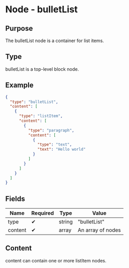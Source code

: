 # Node - bulletList

## Purpose

The bulletList node is a container for list items.

## Type

bulletList is a top-level block node.

## Example

```json
{
  "type": "bulletList",
  "content": [
    {
      "type": "listItem",
      "content": [
        {
          "type": "paragraph",
          "content": [
            {
              "type": "text",
              "text": "Hello world"
            }
          ]
        }
      ]
    }
  ]
}
```

## Fields

| Name | Required | Type | Value |
| --- | --- | --- | --- |
| type | ✔ | string | "bulletList" |
| content | ✔ | array | An array of nodes |

## Content

content can contain one or more listItem nodes.